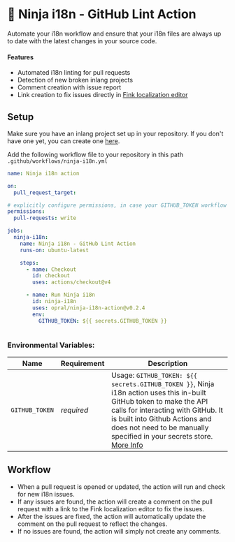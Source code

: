 # 🥷 Ninja i18n - GitHub Lint Action

Automate your i18n workflow and ensure that your i18n files are always up to date with the latest changes in your source code.

#### Features

- Automated i18n linting for pull requests
- Detection of new broken inlang projects
- Comment creation with issue report
- Link creation to fix issues directly in [Fink localization editor](https://inlang.com/m/tdozzpar/app-inlang-finkLocalizationEditor)

## Setup

Make sure you have an inlang project set up in your repository. If you don't have one yet, you can create one [here](https://inlang.com/documentation/concept/project).

Add the following workflow file to your repository in this path `.github/workflows/ninja-i18n.yml`

```yml
name: Ninja i18n action

on:
  pull_request_target:

# explicitly configure permissions, in case your GITHUB_TOKEN workflow permissions are set to read-only in repository settings
permissions: 
  pull-requests: write

jobs:
  ninja-i18n:
    name: Ninja i18n - GitHub Lint Action
    runs-on: ubuntu-latest

    steps:
      - name: Checkout
        id: checkout
        uses: actions/checkout@v4

      - name: Run Ninja i18n
        id: ninja-i18n
        uses: opral/ninja-i18n-action@v0.2.4
        env:
          GITHUB_TOKEN: ${{ secrets.GITHUB_TOKEN }}
          
```

### Environmental Variables:

| Name                  | Requirement | Description |
| --------------------- | ----------- | ----------- |
| `GITHUB_TOKEN`        | _required_ | Usage: `GITHUB_TOKEN: ${{ secrets.GITHUB_TOKEN }}`,  Ninja i18n action uses this in-built GitHub token to make the API calls for interacting with GitHub. It is built into Github Actions and does not need to be manually specified in your secrets store. [More Info](https://help.github.com/en/actions/configuring-and-managing-workflows/authenticating-with-the-github_token)|

## Workflow

- When a pull request is opened or updated, the action will run and check for new i18n issues.
- If any issues are found, the action will create a comment on the pull request with a link to the Fink localization editor to fix the issues.
- After the issues are fixed, the action will automatically update the comment on the pull request to reflect the changes.
- If no issues are found, the action will simply not create any comments.
